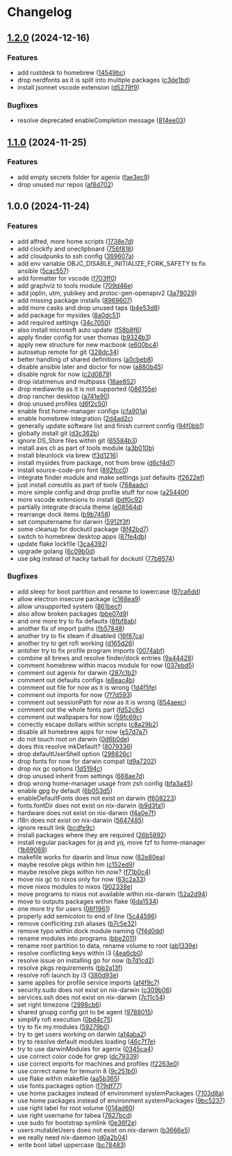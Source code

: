 # Changelog

## [1.2.0](https://github.com/tboerger/darwin-config/compare/v1.1.0...v1.2.0) (2024-12-16)


### Features

* add rustdesk to homebrew ([14549bc](https://github.com/tboerger/darwin-config/commit/14549bc56561dc42bf6560b8d202ae4fe6f333ce))
* drop nerdfonts as it is split into multiple packages ([c3de1bd](https://github.com/tboerger/darwin-config/commit/c3de1bdbb671e47a5946f49267abe68bbd9e8236))
* install jsonnet vscode extension ([d5279f9](https://github.com/tboerger/darwin-config/commit/d5279f9a63dec924bd643123ee4d6ab437bb4971))


### Bugfixes

* resolve deprecated enableCompletion message ([814ee03](https://github.com/tboerger/darwin-config/commit/814ee03fc4cbcef9bc90ad5cfb53af9eddfe4e50))

## [1.1.0](https://github.com/tboerger/darwin-config/compare/v1.0.0...v1.1.0) (2024-11-25)


### Features

* add empty secrets folder for agenix ([fae3ec9](https://github.com/tboerger/darwin-config/commit/fae3ec900f9fce11e60a3acedf16d530a661da99))
* drop unused nur repos ([af8d702](https://github.com/tboerger/darwin-config/commit/af8d7020d2c9f84ca0d355176a2c49f2462e029b))

## 1.0.0 (2024-11-24)


### Features

* add alfred, more home scripts ([1738e7d](https://github.com/tboerger/darwin-config/commit/1738e7de6fba345de0dfdd25009d6ac002f65cd7))
* add clockify and oneclipboard ([756f816](https://github.com/tboerger/darwin-config/commit/756f816ed09cecf4944117ca19add203dea6b5b7))
* add cloudpunks to ssh config ([369607a](https://github.com/tboerger/darwin-config/commit/369607ae6ca155bce6973de3a28050d095e8c19e))
* add env variable OBJC_DISABLE_INITIALIZE_FORK_SAFETY to fix ansible ([5cac557](https://github.com/tboerger/darwin-config/commit/5cac557714a448baf7b512fad2d0385885ab4eae))
* add formatter for vscode ([f703ff0](https://github.com/tboerger/darwin-config/commit/f703ff0ebafa2c2ea4f69428b5874f0b9109e2eb))
* add graphviz to tools module ([709d46e](https://github.com/tboerger/darwin-config/commit/709d46e53959791e36c690437de840623f3f75dc))
* add joplin, utm, yubikey and protoc-gen-openapiv2 ([3a78029](https://github.com/tboerger/darwin-config/commit/3a7802909ff1f128f326a366c294dd1fa62f1725))
* add missing package installs ([8969607](https://github.com/tboerger/darwin-config/commit/8969607694f711f566cad7869a1dd7571136246d))
* add more casks and drop unused taps ([b4e53d8](https://github.com/tboerger/darwin-config/commit/b4e53d82bd0d31839b8d75d91a7bec3f321a5329))
* add package for mysides ([8a0dc51](https://github.com/tboerger/darwin-config/commit/8a0dc5165a75134b9fc78c801c38e708f7ea26e6))
* add required settings ([34c7050](https://github.com/tboerger/darwin-config/commit/34c70504d894a89d81cd73635e596e768d3341a6))
* also install microsoft auto update ([f58b8f6](https://github.com/tboerger/darwin-config/commit/f58b8f64191926c488c0f09b831a5d70cc4a5228))
* apply finder config for user thomas ([b9324b3](https://github.com/tboerger/darwin-config/commit/b9324b3ecfe630857a1ff3ea3d756b9e2ae63301))
* apply new structure for new macbook ([e600bc4](https://github.com/tboerger/darwin-config/commit/e600bc4f55995ebadf6c5aae146f838f562c558b))
* autosetup remote for git ([328dc34](https://github.com/tboerger/darwin-config/commit/328dc34898a640f41fb8e3dd666920db43f040fc))
* better handling of shared definitions ([a0cbeb8](https://github.com/tboerger/darwin-config/commit/a0cbeb8afed8b6d1057090f4371a7895b51d0ebc))
* disable ansible later and doctor for now ([a880b45](https://github.com/tboerger/darwin-config/commit/a880b45073a8d898eb5cd2429a60458e659362a0))
* disable ngrok for now ([c2d0879](https://github.com/tboerger/darwin-config/commit/c2d0879a195cce40f71f07b7a49d31e51b9df008))
* drop istatmenus and multipass ([18ae852](https://github.com/tboerger/darwin-config/commit/18ae8526f5c72267f41ea14cbc1b086c06f31cb4))
* drop mediawrite as it is not supported ([086155e](https://github.com/tboerger/darwin-config/commit/086155e7dc9aa19392baf1d2ff23bf6f14821e0b))
* drop rancher desktop ([a741e90](https://github.com/tboerger/darwin-config/commit/a741e90f829f8f0c8004fb47cb9f8c27e33b9532))
* drop unused profiles ([d6f2c50](https://github.com/tboerger/darwin-config/commit/d6f2c505538023bb05b29fe1402bfc4fc89cbccf))
* enable first home-manager configs ([cfa901a](https://github.com/tboerger/darwin-config/commit/cfa901a630c80bc9f2a8542d53f9436168dc4771))
* enable homebrew integration ([2d4ad2c](https://github.com/tboerger/darwin-config/commit/2d4ad2c47b7046f76631d9cf5a7fb2c43647b0ae))
* generally update software list and finish current config ([94f0bb1](https://github.com/tboerger/darwin-config/commit/94f0bb11b31ae417c7799cdf04fa0a12a2f89f86))
* globally install git ([d3c362b](https://github.com/tboerger/darwin-config/commit/d3c362be52874dd0777c08da016b14271e172175))
* ignore DS_Store files within git ([65584b3](https://github.com/tboerger/darwin-config/commit/65584b3f9f6692fd3ced9522ad6362a0f38d4617))
* install aws cli as part of tools module ([a3b010b](https://github.com/tboerger/darwin-config/commit/a3b010b7787809b5e616c781e812be0bc829b450))
* install bleunlock via brew ([f3d1216](https://github.com/tboerger/darwin-config/commit/f3d12166bbeab748572ac3fe2fbcf0dba97b43c6))
* install mysides from package, not from brew ([d6cf4d7](https://github.com/tboerger/darwin-config/commit/d6cf4d764679970525c619260a54e23cb7d7b673))
* install source-code-pro font ([892fcc0](https://github.com/tboerger/darwin-config/commit/892fcc05e69d066c50353ae981ae801fa53d6f42))
* integrate finder module and make settings just defaults ([f2622ef](https://github.com/tboerger/darwin-config/commit/f2622efeb79f6c51cbfe743c8aaba3a1d8abf1e7))
* just install coreutils as part of tools ([768aadc](https://github.com/tboerger/darwin-config/commit/768aadcedf4e7b3c499fc2654a033e6756db0142))
* more simple config and drop profile stuff for now ([a25440f](https://github.com/tboerger/darwin-config/commit/a25440f25fec9981c390a5e616e30d364450b81f))
* more vscode extensions to install ([bdf0c92](https://github.com/tboerger/darwin-config/commit/bdf0c92d68d42a419b01c53598ec4ff1ce92d12a))
* partially integrate dracula theme ([e08564d](https://github.com/tboerger/darwin-config/commit/e08564d01dc43067a5361de1a1cb14c7d04265c7))
* rearrange dock items ([b9b7458](https://github.com/tboerger/darwin-config/commit/b9b7458202306348fc965cc86ab87aa4bcf88ffe))
* set computername for darwin ([5912f3f](https://github.com/tboerger/darwin-config/commit/5912f3fc8b0205107e3abdda0f124f138baec66a))
* some cleanup for dockutil package ([8f42bd7](https://github.com/tboerger/darwin-config/commit/8f42bd713b5335be8f7d69c18365c8b698fe2fe1))
* switch to homebrew desktop apps ([87fe4db](https://github.com/tboerger/darwin-config/commit/87fe4dba95cbc9198d5fdc3bbeebb5aade78a9dd))
* update flake lockfile ([3ca4392](https://github.com/tboerger/darwin-config/commit/3ca43929ee6463798ec15351d6540ad929503004))
* upgrade golang ([6c09b0d](https://github.com/tboerger/darwin-config/commit/6c09b0d355ae35bb94f532d4b25349010a798f22))
* use pkg instead of hacky tarball for dockutil ([77b8574](https://github.com/tboerger/darwin-config/commit/77b857498066bcffd04bf1b749f02e87c7da02be))


### Bugfixes

* add sleep for boot partition and rename to lowercase ([97ca6dd](https://github.com/tboerger/darwin-config/commit/97ca6dd3bae65d7764cedd3c18b6fd79a627070a))
* allow electron insecure package ([c168ea9](https://github.com/tboerger/darwin-config/commit/c168ea93e3c8acd8cb38d3da2a5d1fdb907acc64))
* allow unsupported system ([861becf](https://github.com/tboerger/darwin-config/commit/861becfca09d3c2efddd8691d305357254c1fbdb))
* also allow broken packages ([bbe07d9](https://github.com/tboerger/darwin-config/commit/bbe07d9158eb5fb9630add3aef2b40d20555f823))
* and one more try to fix defaults ([6fbf8ab](https://github.com/tboerger/darwin-config/commit/6fbf8aba30a212194f337460327104b54b276f1d))
* another fix of import paths ([fb57848](https://github.com/tboerger/darwin-config/commit/fb5784813205b375d89020998ac9b5296e26a331))
* another try to fix steam if disabled ([16f87ca](https://github.com/tboerger/darwin-config/commit/16f87ca9175cedd84f87e8fab505966eba0c69fe))
* another try to get rofi working ([d165d26](https://github.com/tboerger/darwin-config/commit/d165d26f6c3b4ab18ee4557101390657f88ba2ef))
* antoher try to fix profile program imports ([0074abf](https://github.com/tboerger/darwin-config/commit/0074abf0a3bee55c54f1f2f5e79d485dcfed2eb9))
* combine all brews and resolve finder/dock entries ([9a44428](https://github.com/tboerger/darwin-config/commit/9a44428938bbf1f5a2c78cc6025e818d774a33f5))
* comment homebrew within macos module for now ([037ebd5](https://github.com/tboerger/darwin-config/commit/037ebd5822024fefb26132e29c31faf212f8df5d))
* comment out agenix for darwin ([287c1b2](https://github.com/tboerger/darwin-config/commit/287c1b2850c4fcb84d185a661e3dd188b40d1ba5))
* comment out defaults configs ([e8eac4b](https://github.com/tboerger/darwin-config/commit/e8eac4ba0ce424e7978b686d9cd43cec0d89c48b))
* comment out file for now as it is wrong ([1d4f5fe](https://github.com/tboerger/darwin-config/commit/1d4f5fe401379064b392ecf404db34fb18d88a53))
* comment out imports for now ([7f7d593](https://github.com/tboerger/darwin-config/commit/7f7d593ec3f9641e67d04e9d6e17b47a32998c91))
* comment out sessionPath for now as it is wrong ([854aeec](https://github.com/tboerger/darwin-config/commit/854aeecfa171cac8c8a6bca2d2fb5aa160f50a53))
* comment out the whole fonts part ([fd52c8c](https://github.com/tboerger/darwin-config/commit/fd52c8c303ae4bce0c1d8f347b20b6200ec18493))
* comment out wallpapers for now ([59fc69c](https://github.com/tboerger/darwin-config/commit/59fc69c2c10bdf500598ec98fa931c4e10fb16fa))
* correctly escape dollars within scripts ([c8a29b2](https://github.com/tboerger/darwin-config/commit/c8a29b24f7ffa2ac5ed5daed362c0503a9c432cc))
* disable all homebrew apps for now ([e57d7a7](https://github.com/tboerger/darwin-config/commit/e57d7a77a9fb14175ade124fdb62a22b8ba183cb))
* do not touch root on darwin ([0d6b0de](https://github.com/tboerger/darwin-config/commit/0d6b0deb6688cffc3063adf30466d36224a5f0a4))
* does this resolve mkDefault? ([8079336](https://github.com/tboerger/darwin-config/commit/8079336279f87b875c392595a43aac7886647ebe))
* drop defaultUserShell option ([298826c](https://github.com/tboerger/darwin-config/commit/298826c6b49d07883142c5831ba423daf89d4532))
* drop fonts for now for darwin compat ([d9a7202](https://github.com/tboerger/darwin-config/commit/d9a720219e2c24e7518b03f76198096ab0278490))
* drop nix gc options ([1d5194c](https://github.com/tboerger/darwin-config/commit/1d5194cd9e4726c1204cdd83b2e8ec6bc6a26f16))
* drop unused inherit from settings ([668ae7d](https://github.com/tboerger/darwin-config/commit/668ae7d172054c5470709be476ad607448d06fdc))
* drop wrong home-manager usage from zsh config ([bfa3a45](https://github.com/tboerger/darwin-config/commit/bfa3a45f25ee72806ca6e1a12f491018119780ce))
* enable gpg by default ([6b053d5](https://github.com/tboerger/darwin-config/commit/6b053d593ee1ce1514eca792bbe69888afb71a28))
* enableDefaultFonts does not exist on darwin ([f608223](https://github.com/tboerger/darwin-config/commit/f60822325aff33373a29725b71579a206713768c))
* fonts.fontDir does not exist on nix-darwin ([b9d3fa1](https://github.com/tboerger/darwin-config/commit/b9d3fa1c9afe2581f79c1ff6d08744876dcd7d4e))
* hardware does not exist on nix-darwin ([f4a0e7f](https://github.com/tboerger/darwin-config/commit/f4a0e7f3542c7e3c095bbfc0f325fd2b73192753))
* i18n does not exist on nix-darwin ([5647485](https://github.com/tboerger/darwin-config/commit/5647485b55e3291382ca88cb8c842ce0548e34e6))
* ignore result link ([bcdfe9c](https://github.com/tboerger/darwin-config/commit/bcdfe9cc6d07ff6daf34d925257335abb35adca3))
* install packages where they are required ([26b5892](https://github.com/tboerger/darwin-config/commit/26b58925d689d8e50a3b40fea52d29a1174b44aa))
* install regular packages for jq and yq, move fzf to home-manager ([1b69069](https://github.com/tboerger/darwin-config/commit/1b690690eff4afa337d0566bab4fa9b305dfc5c6))
* makefile works for dawrin and linux now ([82e80ea](https://github.com/tboerger/darwin-config/commit/82e80ea0da31f091e1beaf50abbdbb8ccb03f36d))
* maybe resolve pkgs within hm ([c152ed9](https://github.com/tboerger/darwin-config/commit/c152ed9abb21bf451681a568dd9366b69b66641c))
* maybe resolve pkgs within hm now? ([f71b0c4](https://github.com/tboerger/darwin-config/commit/f71b0c495feff1d5a74ba8c672972bd1ffe578c0))
* move nix gc to nixos only for now ([63c2a33](https://github.com/tboerger/darwin-config/commit/63c2a3352f3aca476addf628946a586267a9152f))
* move nixos modules to nixos ([902338e](https://github.com/tboerger/darwin-config/commit/902338eb39a43992401ea70f623416b9831e0acb))
* move programs to nixos not available within nix-darwin ([52a2d94](https://github.com/tboerger/darwin-config/commit/52a2d94a677afb904df7648d6ea0bbc39af04d37))
* move to outputs packages within flake ([6da1534](https://github.com/tboerger/darwin-config/commit/6da1534891d37bd9d61b6089b5a52479aeba7747))
* one more try for users ([06f1961](https://github.com/tboerger/darwin-config/commit/06f196158d45911b08d7386ced94933dc309c351))
* properly add semicolon to end of line ([5c44596](https://github.com/tboerger/darwin-config/commit/5c44596d8f7b4559bfc50050f05cbcecc82d3196))
* remove confliciting zsh aliases ([b7c5e32](https://github.com/tboerger/darwin-config/commit/b7c5e3286c9dab7bf2ef0ad26d6aadf19c8abec0))
* remove typo within dock module naming ([7f4d0dd](https://github.com/tboerger/darwin-config/commit/7f4d0dd87149814f455dfc8e086c438fa7b17381))
* rename modules into programs ([bbe2011](https://github.com/tboerger/darwin-config/commit/bbe201141290541479f29fdd8751f2ae1d09dafb))
* rename root partition to data, rename volume to root ([ab1339e](https://github.com/tboerger/darwin-config/commit/ab1339e03320297740d19a09506ed1512d16cec6))
* resolve conflicting keys within i3 ([4ea6cb0](https://github.com/tboerger/darwin-config/commit/4ea6cb07b4f9f77693f112283372a9bb5229e7f6))
* resolve issue on installing go for now ([b7d1cd2](https://github.com/tboerger/darwin-config/commit/b7d1cd22726d79aba5c54aa3f9c4d1dfd86ab94a))
* resolve pkgs requirements ([bb2a13f](https://github.com/tboerger/darwin-config/commit/bb2a13f987b5543efb6ba6bfefcbdbba859a7f0b))
* resolve rofi launch by i3 ([380d93e](https://github.com/tboerger/darwin-config/commit/380d93eec0d58ea3af756b21e6bbf323a165057d))
* same applies for profile service imports ([af4f9c7](https://github.com/tboerger/darwin-config/commit/af4f9c7a4a795036220d4efa8ae27734f2377cca))
* security.sudo does not exist on nix-darwin ([c309b06](https://github.com/tboerger/darwin-config/commit/c309b062c3915a00fbb2fa472163f0b18ab367b6))
* services.ssh does not exist on nix-darwin ([7c11c54](https://github.com/tboerger/darwin-config/commit/7c11c547f1642f0fbdcee96a68dedbfb6bacf884))
* set right timezone ([2998cb6](https://github.com/tboerger/darwin-config/commit/2998cb6d69a7adfa27eff3daefac572a281fa072))
* shared gnupg config got to be agent ([9788015](https://github.com/tboerger/darwin-config/commit/97880159ec6fca990a912e418646ce9a39fc21e0))
* simplify rofi execution ([0bd4c75](https://github.com/tboerger/darwin-config/commit/0bd4c750ace8ff20596b95dd3c2e193002c16132))
* try to fix my.modules ([59279b0](https://github.com/tboerger/darwin-config/commit/59279b0856b424f3208a4b915938a4c3ed84bfbf))
* try to get users working on darwin ([a14aba2](https://github.com/tboerger/darwin-config/commit/a14aba280645b61cf292b901de7546d2d1f29991))
* try to resolve default modules loading ([46c7f7e](https://github.com/tboerger/darwin-config/commit/46c7f7eaed8e0bd2a28cf68ad63ce988e6c8fc5d))
* try to use darwinModules for agenix ([0345ca4](https://github.com/tboerger/darwin-config/commit/0345ca4f65ef85629be53118f34a1cd9d4b925c8))
* use correct color code for grep ([dc79339](https://github.com/tboerger/darwin-config/commit/dc7933982cbff28fee71eecd4dabc46c640b6e63))
* use correct imports for machines and profiles ([f2263e0](https://github.com/tboerger/darwin-config/commit/f2263e01ab17226fe1214e19ccba405e3982973c))
* use correct name for temurin 8 ([9c251b0](https://github.com/tboerger/darwin-config/commit/9c251b0de24364f3b9ce3eb915dad5baa0cd80fe))
* use flake within makefile ([aa5b365](https://github.com/tboerger/darwin-config/commit/aa5b365542f760f33b98d6f0bd53df5162b18d6c))
* use fonts.packages option ([f79df77](https://github.com/tboerger/darwin-config/commit/f79df770d6d2d91e3ed6346857da844d5d7944ac))
* use home packages instead of environment systemPackages ([7103d8a](https://github.com/tboerger/darwin-config/commit/7103d8a8d09475706319fcfb462f727b3879c41d))
* use home packages instead of environment systemPackages ([9bc5237](https://github.com/tboerger/darwin-config/commit/9bc52375453bf33cd1c073fd46312fb9efd4a31b))
* use right label for root volume ([014ad60](https://github.com/tboerger/darwin-config/commit/014ad605598995774b7f0737395c84b1b863ff95))
* use right username for tabea ([7627bcd](https://github.com/tboerger/darwin-config/commit/7627bcddd862b8fbe3a1e8eef125e5bbaec03334))
* use sudo for bootstrap symlink ([0e36f2e](https://github.com/tboerger/darwin-config/commit/0e36f2ed59364fb8b7ebeb2625cecd222bcb68f7))
* users.mutableUsers does not exist on nix-darwin ([b3666e5](https://github.com/tboerger/darwin-config/commit/b3666e58d26e8ca49257e6b56073ae36dd7181f5))
* we really need nix-daemon ([d0a2b04](https://github.com/tboerger/darwin-config/commit/d0a2b0465f9ac6de354e8f98a721b27599ebe878))
* write boot label uppercase ([bc78483](https://github.com/tboerger/darwin-config/commit/bc784835dee1b82fef9826fbeca4c87eefefa2bd))
